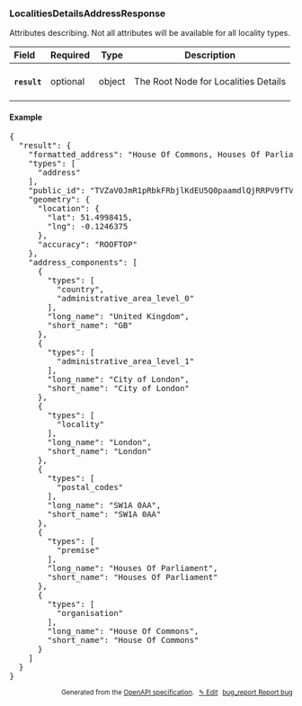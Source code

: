 <!--- This is a generated file, do not edit! -->
<!--- [START woosmap_http_schema_localitiesdetailsaddressresponse] -->
<h3 class="schema-object" id="LocalitiesDetailsAddressResponse">LocalitiesDetailsAddressResponse</h3>

Attributes describing. Not all attributes will be available for all locality types.

| Field                                                                                                                 | Required | Type   | Description                                                                                |
| :-------------------------------------------------------------------------------------------------------------------- | -------- | ------ | ------------------------------------------------------------------------------------------ |
| <h4 id="LocalitiesDetailsAddressResponse-result" class="add-link schema-object-property-key"><code>result</code></h4> | optional | object | <div class="nonref-property-description"><p>The Root Node for Localities Details</p></div> |

<h4 class="schema-object-example" id="LocalitiesDetailsAddressResponse-example">Example</h4>

<pre class="notranslate lang-json prettyprint">{
  "result": {
    "formatted_address": "House Of Commons, Houses Of Parliament, London, SW1A 0AA",
    "types": [
      "address"
    ],
    "public_id": "TVZaV0JmR1pRbkFRbjlKdEU5Q0paamdlQjRRPV9fTVZaV0JmR1pRbkFRbjlKdEU5Q0paamdlQjRRPQ==",
    "geometry": {
      "location": {
        "lat": 51.4998415,
        "lng": -0.1246375
      },
      "accuracy": "ROOFTOP"
    },
    "address_components": [
      {
        "types": [
          "country",
          "administrative_area_level_0"
        ],
        "long_name": "United Kingdom",
        "short_name": "GB"
      },
      {
        "types": [
          "administrative_area_level_1"
        ],
        "long_name": "City of London",
        "short_name": "City of London"
      },
      {
        "types": [
          "locality"
        ],
        "long_name": "London",
        "short_name": "London"
      },
      {
        "types": [
          "postal_codes"
        ],
        "long_name": "SW1A 0AA",
        "short_name": "SW1A 0AA"
      },
      {
        "types": [
          "premise"
        ],
        "long_name": "Houses Of Parliament",
        "short_name": "Houses Of Parliament"
      },
      {
        "types": [
          "organisation"
        ],
        "long_name": "House Of Commons",
        "short_name": "House Of Commons"
      }
    ]
  }
}</pre>

<p style="text-align: right; font-size: smaller;">Generated from the <a data-label="openapi-github" href="https://github.com/woosmap/openapi-specification" title="Woosmap OpenAPI Specification" class="external">OpenAPI specification</a>.
<a data-label="openapi-github-woosmap-http-schema-localitiesdetailsaddressresponse" data-action="edit" style="margin-left: 5px;" href="https://github.com/woosmap/openapi-specification/blob/main/specification/schemas/LocalitiesDetailsAddressResponse.yml" title="Edit on GitHub">✎ Edit</a>
<a data-label="openapi-github-woosmap-http-schema-localitiesdetailsaddressresponse" data-action="bug" style="margin-left: 5px;" href="https://github.com/woosmap/openapi-specification/issues/new?assignees=&labels=type%3A+bug%2C+triage+me&template=bug_report.md&title=[schemas] Bug - LocalitiesDetailsAddressResponse" title="File bug for schemas on GitHub"><span class="material-icons">bug_report</span> Report bug</a>
</p>

<!--- [END woosmap_http_schema_localitiesdetailsaddressresponse] -->

